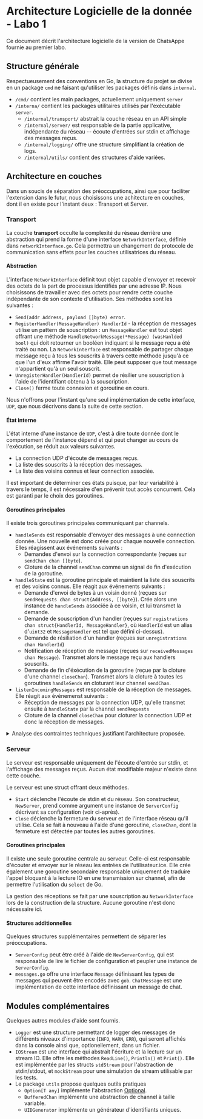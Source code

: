 # Architecture Logicielle de la donnée - Labo 1

Ce document décrit l'architecture logicielle de la version de ChatsAppe fournie au premier labo.

## Structure générale

Respectueusement des conventions en Go, la structure du projet se divise en un package `cmd` ne faisant qu'utiliser les packages définis dans `internal`.

- `/cmd/` contient les main packages, actuellement uniquement `server`
- `/interna/` contient les packages utilitaires utilisés par l'exécutable `server`.
  - `/internal/transport/` abstrait la couche réseau en un API simple
  - `/internal/server/` est responsable de la partie applicative, indépendante du réseau -- écoute d'entrées sur stdin et affichage des messages reçus.
  - `/internal/logging/` offre une structure simplifiant la création de logs.
  - `/internal/utils/` contient des structures d'aide variées.

## Architecture en couches

Dans un soucis de séparation des préoccupations, ainsi que pour faciliter l'extension dans le futur, nous choisissons une achitecture en couches, dont il en existe pour l'instant deux : Transport et Server.

### Transport

La couche **transport** occulte la complexité du réseau derrière une abstraction qui prend la forme d'une interface `NetworkInterface`, définie dans `networkInterface.go`. Cela permettra un changement de protocole de communication sans effets pour les couches utilisatrices du réseau.

#### Abstraction

L'interface `NetworkInterface` définit tout objet capable d'envoyer et recevoir des octets de la part de processus identifiés par une adresse IP. Nous choisissons de travailler avec des octets pour rendre cette couche indépendante de son contexte d'utilisation. Ses méthodes sont les suivantes :
  - `Send(addr Address, payload []byte) error`.
  - `RegisterHandler(MessageHandler) HandlerId` - la réception de messages utilise un pattern de souscription : un `MessageHandler` est tout objet offrant une méthode `HandleNetworkMessage(*Message) (wasHanlded bool)` qui doit retourner un booléen indiquant si le message reçu a été traité ou non. La `NetworkInterface` est responsable de partager chaque message reçu à tous les souscrits à travers cette méthode jusqu'à ce que l'un d'eux affirme l'avoir traité. Elle peut supposer que tout message n'appartient qu'à un seul souscrit.
  - `UnregisterHandler(HandlerId)` permet de résilier une souscription à l'aide de l'identifiant obtenu à la souscription.
  - `Close()` ferme toute connexion et goroutine en cours.

Nous n'offrons pour l'instant qu'une seul implémentation de cette interface, `UDP`, que nous décrivons dans la suite de cette section.

#### État interne

L'état interne d'une instance de `UDP`, c'est à dire toute donnée dont le comportement de l'instance dépend et qui peut changer au cours de l'exécution, se réduit aux valeurs suivantes.

- La connection UDP d'écoute de messages reçus.
- La liste des souscrits à la réception des messages.
- La liste des voisins connus et leur connection associée.

Il est important de déterminer ces états puisque, par leur variabilité à travers le temps, il est nécessaire d'en prévenir tout accès concurrent. Cela est garanti par le choix des goroutines.

#### Goroutines principales

Il existe trois goroutines principales communiquant par channels.

- `handleSends` est responsable d'envoyer des messages à une connection donnée. Une nouvelle est donc créée pour chaque nouvelle connection. Elles réagissent aux événements suivants :
  - Demandes d'envoi sur la connection correspondante (reçues sur `sendChan chan []byte`).
  - Cloture de la channel `sendChan` comme un signal de fin d'exécution de la goroutine.
- `handleState` est la goroutine principale et maintient la liste des souscrits et des voisins connus. Elle réagit aux événements suivants :
  - Demande d'envoi de bytes à un voisin donné (reçues sur `sendRequests chan struct{Address, []byte}`). Crée alors une instance de `handleSends` associée à ce voisin, et lui transmet la demande.
  - Demande de souscription d'un handler (reçues sur `registrations chan struct{HandlerId, MessageHandler}`, où `HandlerId` est un alias d'`uint32` et `MessageHandler` est tel que défini ci-dessus).
  - Demande de résiliation d'un handler (reçues sur `unregistrations chan HandlerId`)
  - Notification de réception de message (reçues sur `receivedMessages chan Message`). Transmet alors le message reçu aux handlers souscrits.
  - Demande de fin d'éxécution de la goroutine (reçue par la cloture d'une channel `closeChan`). Transmet alors la cloture à toutes les goroutines `handleSends` en cloturant leur channel `sendChan`.
- `listenIncomingMessages` est responsable de la réception de messages. Elle réagit aux événemenst suivants :
  - Réception de messages par la connection UDP, qu'elle transmet ensuite à `handleState` par la channel `sendRequests`
  - Cloture de la channel `closeChan` pour cloturer la connection UDP et donc la réception de messages.

<details>

<summary>
Analyse des contraintes techniques justifiant l'architecture proposée.
</summary>

Nous analysons ici les contraintes techniques auxquelles nous faisons face, afin de justifier l'architecture proposée.

Les événements auxquels cette couche doit répondre sont les suivants, associés aux états auxquels elles doivent avoir accès

- Réception de message - accès à la liste des souscrits.
- Demande de souscription ou résiliation aux réceptions - modification de la liste des souscrits
- Demande d'envoi de message - accès à la liste des voisins connus, et modification potentielle si le voisin demandé n'est pas encore connu.
- Demande de cloture de l'interface réseau - accès à la liste des voisins connus et leur connection associée, ainsi que la connection d'écoute de messages reçus.

Étant donné qu'aucune paire de ces événements ne doit pouvoir être exécutée en parallèle, nous optons pour la solution simple de regrouper leur gestion en une seule goroutine, `handleState`. Ainsi, tous les événements seront traités séquentiellement, évitant donc tout risque d'accès concurrent aux variables d'état. Afin d'éviter toute erreur lors de l'implémentation, ces variables d'état seront des variables locales à la goroutine, et non des attributs de la struct `UDP`.

La gestion de la cloture de l'interface réseau se fera à l'aide d'une unique channel, `closeChan` qui sera cloturée au moment d'une demande de cloture. Elle pourra ainsi être surveillée par toutes les goroutines pour détecter leur nécessité de s'interrompre.

Une seconde goroutine, `listenIncomingMessages`, est responsable d'écouter les messages reçus sur UDP, et les transmettre à `handleState` pour envoi aux souscrits. Celle-ci génère une petite goroutine écoutant simplement `closeChan` et cloturant la connection UDP d'écoute, permettant de notifier la goroutine principale en faisant échouer l'écoute.

Enfin, afin d'éviter de recréer une connection au même voisin à chaque envoi, la goroutine `handleState` crée une goroutine pour chaque voisin auquel une demande d'envoi a été faite. Cette dernière est responsable de la connection avec ce voisin, et une channel créée et maintenue par `handleState` lui est fournie. Cette channel sera utilisée par `handleState` pour informer la goroutine du message à envoyer.

<img src="./imgs/1-udp.svg"/>

</details>

### Serveur

Le serveur est responsable uniquement de l'écoute d'entrée sur stdin, et l'affichage des messages reçus. Aucun état modifiable majeur n'existe dans cette couche.

Le serveur est une struct offrant deux méthodes.

- `Start` déclenche l'écoute de stdin et du réseau. Son constructeur, `NewServer`, prend comme argument une instance de `ServerConfig` décrivant sa configuration (voir ci-après).
- `Close` déclenche la fermeture du serveur et de l'interface réseau qu'il utilise. Cela se fait à nouveau à l'aide d'une goroutine, `closeChan`, dont la fermeture est détectée par toutes les autres goroutines.

#### Goroutines principales

Il existe une seule goroutine centrale au serveur. Celle-ci est responsable d'écouter et envoyer sur le réseau les entrées de l'utilisateur.ice. Elle crée également une goroutine secondaire responsable uniquement de traduire l'appel bloquant à la lecture IO en une transmission sur channel, afin de permettre l'utilisation du `select` de Go.

La gestion des réceptions se fait par une souscription au `NetworkInterface` lors de la construction de la structure. Aucune goroutine n'est donc nécessaire ici.

#### Structures additionnelles

Quelques structures supplémentaires permettent de séparer les préoccupations.

- `ServerConfig` peut être créé à l'aide de `NewServerConfig`, qui est responsable de lire le fichier de configuration et peupler une instance de `ServerConfig`.
- `messages.go` offre une interface `Message` définissant les types de messages qui peuvent être encodés avec `gob`. `ChatMessage` est une implémentation de cette interface définissant un message de chat.

## Modules complémentaires

Quelques autres modules d'aide sont fournis.

- `Logger` est une structure permettant de logger des messages de différents niveaux d'importance (`INFO`, `WARN`, `ERR`), qui seront affichés dans la console ainsi que, optionellement, dans un fichier.
- `IOStream` est une interface qui abstrait l'écriture et la lecture sur un stream IO. Elle offre les méthodes `ReadLine()`, `Println()` et `Print()`. Elle est implémentée par les structs `stdStream` pour l'abstraction de stdin/stdout, et `mockStream` pour une simulation de stream utilisable par les tests.
- Le package `utils` propose quelques outils pratiques
  - `Option[T any]` implémente l'abstraction [Optional](https://www.codeproject.com/Articles/17607/The-Option-Pattern).
  - `BufferedChan` implémente une abstraction de channel à taille variable.
  - `UIDGenerator` implémente un générateur d'identifiants uniques.